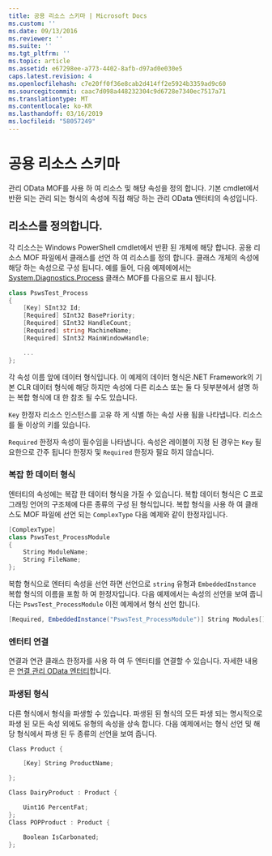 ```yaml
---
title: 공용 리소스 스키마 | Microsoft Docs
ms.custom: ''
ms.date: 09/13/2016
ms.reviewer: ''
ms.suite: ''
ms.tgt_pltfrm: ''
ms.topic: article
ms.assetid: e67298ee-a773-4402-8afb-d97ad0e030e5
caps.latest.revision: 4
ms.openlocfilehash: c7e20ff0f36e8cab2d414ff2e5924b3359ad9c60
ms.sourcegitcommit: caac7d098a448232304c9d6728e7340ec7517a71
ms.translationtype: MT
ms.contentlocale: ko-KR
ms.lasthandoff: 03/16/2019
ms.locfileid: "58057249"
---
```

# <a name="public-resource-schema"></a>공용 리소스 스키마

관리 OData MOF를 사용 하 여 리소스 및 해당 속성을 정의 합니다. 기본 cmdlet에서 반환 되는 관리 되는 형식의 속성에 직접 해당 하는 관리 OData 엔터티의 속성입니다.

## <a name="defining-a-resource"></a>리소스를 정의합니다.

각 리소스는 Windows PowerShell cmdlet에서 반환 된 개체에 해당 합니다. 공용 리소스 MOF 파일에서 클래스를 선언 하 여 리소스를 정의 합니다. 클래스 개체의 속성에 해당 하는 속성으로 구성 됩니다. 예를 들어, 다음 예제에에서는 [System.Diagnostics.Process](/dotnet/api/System.Diagnostics.Process) 클래스 MOF를 다음으로 표시 됩니다.

```csharp
class PswsTest_Process
{
    [Key] SInt32 Id;
    [Required] SInt32 BasePriority;
    [Required] SInt32 HandleCount;
    [Required] string MachineName;
    [Required] SInt32 MainWindowHandle;

    ...
};
```

각 속성 이름 앞에 데이터 형식입니다. 이 예제의 데이터 형식은.NET Framework의 기본 CLR 데이터 형식에 해당 하지만 속성에 다른 리소스 또는 둘 다 뒷부분에서 설명 하는 복합 형식에 대 한 참조 될 수도 있습니다.

`Key` 한정자 리소스 인스턴스를 고유 하 게 식별 하는 속성 사용 됨을 나타냅니다. 리소스를 둘 이상의 키를 있습니다.

`Required` 한정자 속성이 필수임을 나타냅니다. 속성은 레이블이 지정 된 경우는 `Key` 필요한으로 간주 됩니다 한정자 및 `Required` 한정자 필요 하지 않습니다.

### <a name="complex-data-types"></a>복잡 한 데이터 형식

엔터티의 속성에는 복잡 한 데이터 형식을 가질 수 있습니다. 복합 데이터 형식은 C 프로그래밍 언어의 구조체에 다른 종류의 구성 된 형식입니다. 복합 형식을 사용 하 여 클래스도 MOF 파일에 선언 되는 `ComplexType` 다음 예제와 같이 한정자입니다.

```csharp
[ComplexType]
class PswsTest_ProcessModule
{
    String ModuleName;
    String FileName;
};
```

복합 형식으로 엔터티 속성을 선언 하면 선언으로 `string` 유형과 `EmbeddedInstance` 복합 형식의 이름을 포함 하 여 한정자입니다. 다음 예제에서는 속성의 선언을 보여 줍니다는 `PswsTest_ProcessModule` 이전 예제에서 형식 선언 합니다.

```csharp
[Required, EmbeddedInstance("PswsTest_ProcessModule")] String Modules[];
```

### <a name="associating-entities"></a>엔터티 연결

연결과 연관 클래스 한정자를 사용 하 여 두 엔터티를 연결할 수 있습니다. 자세한 내용은 [연결 관리 OData 엔터티](./associating-management-odata-entities.md)합니다.

### <a name="derived-types"></a>파생된 형식

다른 형식에서 형식을 파생할 수 있습니다. 파생된 된 형식의 모든 파생 되는 명시적으로 파생 된 모든 속성 외에도 유형의 속성을 상속 합니다. 다음 예제에서는 형식 선언 및 해당 형식에서 파생 된 두 종류의 선언을 보여 줍니다.

```csharp
Class Product {

    [Key] String ProductName;

};

Class DairyProduct : Product {

    Uint16 PercentFat;
};
Class POPProduct : Product {

    Boolean IsCarbonated;
};
```
